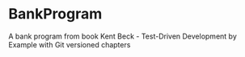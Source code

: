 # BankProgram
A bank program from book Kent Beck - Test-Driven Development by Example with Git versioned chapters

